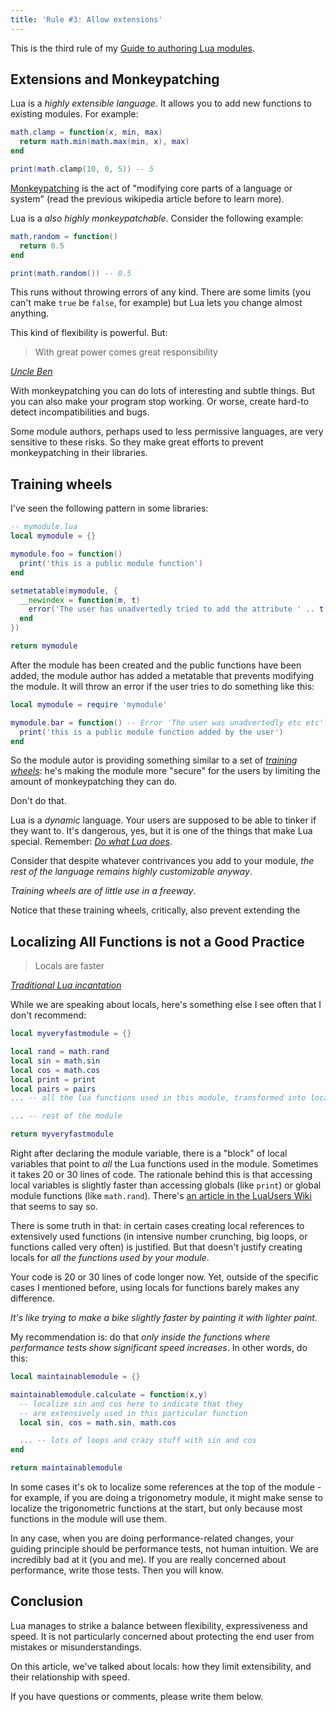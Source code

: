 ```yaml
---
title: 'Rule #3: Allow extensions'
---
```


This is the third rule of my [Guide to authoring Lua modules](/blog/2014/03/30/a-guide-to-authoring-lua-modules).

<!-- MORE -->

## Extensions and Monkeypatching

Lua is a *highly extensible language*. It allows you to add new functions to existing modules. For example:

``` lua
math.clamp = function(x, min, max)
  return math.min(math.max(min, x), max)
end

print(math.clamp(10, 0, 5)) -- 5
```

[Monkeypatching](http://en.wikipedia.org/wiki/Monkey_patch) is the act of "modifying core parts of a language or system" (read the previous wikipedia article before to learn more).

Lua is a *also highly monkeypatchable*. Consider the following example:

``` lua
math.random = function()
  return 0.5
end

print(math.random()) -- 0.5
```

This runs without throwing errors of any kind. There are some limits (you can't make `true` be `false`, for example) but Lua lets you change almost anything.

This kind of flexibility is powerful. But:

> With great power comes great responsibility

<cite><a href="http://en.wikipedia.org/wiki/Uncle_Ben">Uncle Ben</a></cite>

With monkeypatching you can do lots of interesting and subtle things. But you can also make your program stop working.
Or worse, create hard-to detect incompatibilities and bugs.

Some module authors, perhaps used to less permissive languages, are very sensitive to these risks.
So they make great efforts to prevent monkeypatching in their libraries.

## Training wheels

I've seen the following pattern in some libraries:

``` lua
-- mymodule.lua
local mymodule = {}

mymodule.foo = function()
  print('this is a public module function')
end

setmetatable(mymodule, {
  __newindex = function(m, t)
    error('The user has unadvertedly tried to add the attribute ' .. t .. ' to the module!')
  end
})

return mymodule
```

After the module has been created and the public functions have been added, the module author has added a metatable that prevents modifying the module. It will
throw an error if the user tries to do something like this:

``` lua
local mymodule = require 'mymodule'

mymodule.bar = function() -- Error 'The user was unadvertedly etc etc'
  print('this is a public module function added by the user')
end
```

So the module autor is providing something similar to a set of *[training wheels](http://en.wikipedia.org/wiki/Training_wheels)*: he's making the module more "secure" for the users by limiting the amount of
monkeypatching they can do.

Don't do that.

Lua is a *dynamic* language. Your users are supposed to be able to tinker if they want to. It's dangerous, yes, but it is one of the things that make Lua special. Remember:
*[Do what Lua does](2014/03/30/rule-1-do-what-lua-does/)*.

Consider that despite whatever contrivances you add to your module, *the rest of the language remains highly customizable anyway*.

*Training wheels are of little use in a freeway*.

Notice that these training wheels, critically, also prevent extending the


## Localizing All Functions is not a Good Practice

> Locals are faster

<cite><a href="http://lua-users.org/wiki/OptimisingUsingLocalVariables">Traditional Lua incantation</a></cite>

While we are speaking about locals, here's something else I see often that I don't recommend:

``` lua
local myveryfastmodule = {}

local rand = math.rand
local sin = math.sin
local cos = math.cos
local print = print
local pairs = pairs
... -- all the lua functions used in this module, transformed into local variables

... -- rest of the module

return myveryfastmodule
```

Right after declaring the module variable, there is a "block" of local variables that point to *all* the Lua functions used in the module.
Sometimes it takes 20 or 30 lines of code. The rationale behind this is that accessing local variables is slightly faster than accessing globals (like `print`) or global module
functions (like `math.rand`). There's [an article in the LuaUsers Wiki](http://lua-users.org/wiki/OptimisingUsingLocalVariables) that seems to say so.

There is some truth in that: in certain cases creating local references to extensively used functions (in intensive number crunching, big loops, or functions called very often) is justified. But that doesn't justify creating locals for
*all the functions used by your module*.

Your code is 20 or 30 lines of code longer now. Yet, outside of the specific cases I mentioned before, using locals for functions barely makes any difference.

*It's like trying to make a bike slightly faster by painting it with lighter paint.*

My recommendation is: do that *only inside the functions where performance tests show significant speed increases*. In other words, do this:

``` lua
local maintainablemodule = {}

maintainablemodule.calculate = function(x,y)
  -- localize sin and cos here to indicate that they
  -- are extensively used in this particular function
  local sin, cos = math.sin, math.cos

  ... -- lots of loops and crazy stuff with sin and cos
end

return maintainablemodule
```

In some cases it's ok to localize some references at the top of the module - for example, if you are doing a trigonometry module,
it might make sense to localize the trigonometric functions at the start, but only because most functions in the module will use them.

In any case, when you are doing performance-related changes, your guiding principle should be performance tests, not human intuition. We are
incredibly bad at it (you and me). If you are really concerned about performance, write those tests. Then you will know.

## Conclusion

Lua manages to strike a balance between flexibility, expressiveness and speed. It is not particularly concerned about protecting the end user from
mistakes or misunderstandings.

On this article, we've talked about locals: how they limit extensibility, and their relationship with speed.

If you have questions or comments, please write them below.
